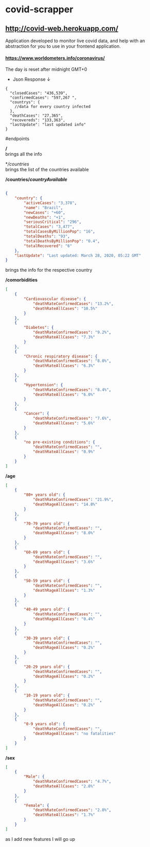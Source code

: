 # covid-scrapper



## http://covid-web.herokuapp.com/

Application developed to monitor live covid data, and help with an abstraction for you to use in your frontend application.

#### https://www.worldometers.info/coronavirus/

The day is reset after midnight GMT+0


* Json Response &downarrow;
```jsonp
{ 
  "closedCases": "436,539",
  "confirmedCases": "597,267 ",
  "countrys": {
    //data for every country infected
  },
  "deathCases": "27,365",
  "recovereds": "133,363",
  "lastUpdate": "last updated info"
}
```

#endpoints

**/** \
brings all the info

**/countries* \
brings the list of the countries available

**/countries/_countryAvailable_** 
```json

{
    "country": {
        "activeCases": "3,378",
        "name": "Brazil",
        "newCases": "+60",
        "newDeaths": "+1",
        "seriousCritical": "296",
        "totalCases": "3,477",
        "totalCasesByMillionPop": "16",
        "totalDeaths": "93",
        "totalDeathsByMillionPop": "0.4",
        "totalRecovered": "6"
    },
    "lastUpdate": "Last updated: March 28, 2020, 05:22 GMT"
}

```
brings the info for the respective country 


**/comorbidities**
```json
[
    {
        "Cardiovascular disease": {
            "deathRateConfirmedCases": "13.2%",
            "deathRateAllCases": "10.5%"
        }
    },
    {
        "Diabetes": {
            "deathRateConfirmedCases": "9.2%",
            "deathRateAllCases": "7.3%"
        }
    },
    {
        "Chronic respiratory disease": {
            "deathRateConfirmedCases": "8.0%",
            "deathRateAllCases": "6.3%"
        }
    },
    {
        "Hypertension": {
            "deathRateConfirmedCases": "8.4%",
            "deathRateAllCases": "6.0%"
        }
    },
    {
        "Cancer": {
            "deathRateConfirmedCases": "7.6%",
            "deathRateAllCases": "5.6%"
        }
    },
    {
        "no pre-existing conditions": {
            "deathRateConfirmedCases": "",
            "deathRateAllCases": "0.9%"
        }
    }
]
```


**/age**

```json
[
    {
        "80+ years old": {
            "deathRateConfirmedCases": "21.9%",
            "deathRageAllCases": "14.8%"
        }
    },
    {
        "70-79 years old": {
            "deathRateConfirmedCases": "",
            "deathRageAllCases": "8.0%"
        }
    },
    {
        "60-69 years old": {
            "deathRateConfirmedCases": "",
            "deathRageAllCases": "3.6%"
        }
    },
    {
        "50-59 years old": {
            "deathRateConfirmedCases": "",
            "deathRageAllCases": "1.3%"
        }
    },
    {
        "40-49 years old": {
            "deathRateConfirmedCases": "",
            "deathRageAllCases": "0.4%"
        }
    },
    {
        "30-39 years old": {
            "deathRateConfirmedCases": "",
            "deathRageAllCases": "0.2%"
        }
    },
    {
        "20-29 years old": {
            "deathRateConfirmedCases": "",
            "deathRageAllCases": "0.2%"
        }
    },
    {
        "10-19 years old": {
            "deathRateConfirmedCases": "",
            "deathRageAllCases": "0.2%"
        }
    },
    {
        "0-9 years old": {
            "deathRateConfirmedCases": "",
            "deathRageAllCases": "no fatalities"
        }
    }
]
```

**/sex**

````json
[
    {
        "Male": {
            "deathRateConfirmedCases": "4.7%",
            "deathRateAllCases": "2.8%"
        }
    },
    {
        "Female": {
            "deathRateConfirmedCases": "2.8%",
            "deathRateAllCases": "1.7%"
        }
    }
]

````



as I add new features I will go up